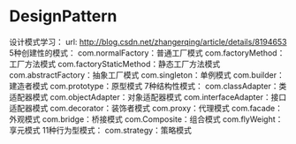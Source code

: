 # DesignPattern

设计模式学习：
url:
http://blog.csdn.net/zhangerqing/article/details/8194653
5种创建性的模式：
	com.normalFactory：普通工厂模式
	com.factoryMethod：工厂方法模式
	com.factoryStaticMethod：静态工厂方法模式
	com.abstractFactory：抽象工厂模式
	com.singleton：单例模式
	com.builder：建造者模式
	com.prototype：原型模式
7种结构性模式：
	com.classAdapter：类适配器模式
	com.objectAdapter：对象适配器模式
	com.interfaceAdapter：接口适配器模式
	com.decorator：装饰者模式
	com.proxy：代理模式
	com.facade：外观模式
	com.bridge：桥接模式
	com.Composite：组合模式
	com.flyWeight：享元模式
11种行为型模式：
	com.strategy：策略模式
	